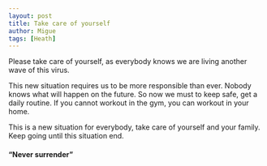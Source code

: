 ```yaml
---
layout: post
title: Take care of yourself
author: Migue
tags: [Heath]
---
```


Please take care of yourself, as everybody knows we are living another wave of this virus.
   
This new situation requires us to be more responsible than ever. Nobody knows what will happen on the future. So now we must to keep safe, get a daily routine. If you cannot workout in the gym, you can workout in your home.


This is a new situation for everybody, take care of yourself and your family. Keep going until this situation end.
 

#### “Never surrender” 